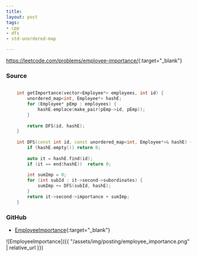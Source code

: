 ```yaml
---
title: 
layout: post
tags:
- cpp
- dfs
- std-unordered-map

---
```


<https://leetcode.com/problems/employee-importance/>{:target="_blank"}

### Source

```cpp

    int getImportance(vector<Employee*> employees, int id) {
        unordered_map<int, Employee*> hashE;
        for (Employee* pEmp : employees) {
            hashE.emplace(make_pair(pEmp->id, pEmp));
        }
        
        return DFS(id, hashE);
    }
    
    int DFS(const int id, const unordered_map<int, Employee*>& hashE) {
        if (hashE.empty()) return 0;
        
        auto it = hashE.find(id);
        if (it == end(hashE))  return 0;
        
        int sumImp = 0;
        for (int subId : it->second->subordinates) {
            sumImp += DFS(subId, hashE);
        }
        return it->second->importance + sumImp;
    }

```

### GitHub

- [EmployeeImportance](<https://github.com/coolwindjo/algoguru/tree/master/_posts/Done/EmployeeImportance>){:target="_blank"}

![EmployeeImportance]({{ "/assets/img/posting/employee_importance.png" | relative_url }})
